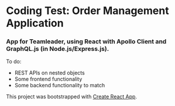 # Coding Test: Order Management Application

### App for Teamleader, using React with Apollo Client and GraphQL.js (in Node.js/Express.js).

To do: 
<br>
<ul>
<li>REST APIs on nested objects</li>
<li>Some frontend functionality</li>
<li>Some backend functionality to match</li>
 </ul>

This project was bootstrapped with [Create React App](https://github.com/facebookincubator/create-react-app).

